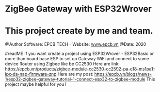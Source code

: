 # ZigBee Gateway with ESP32Wrover
# This project create by me and team.
@Author Software: EPCB TECH - Website: www.epcb.vn
@Date: 2020

#readME
If you want create a project using ESP32Wrover - ESP32Basic or more than board base ESP to set up Gateway WiFi and connect to some device Router using Zigbee like be CC2530 
Here are link: https://epcb.vn/products/zigbee-module-cc2530-cc2592-pa-e18-ms1pa1-ipx-da-nap-firmware-znp
Here are my post: https://epcb.vn/blogs/news-1/esp32-zigbee-gateway-tutorial-1-connect-esp32-to-zigbee-module
This project maybe helpful for you !
